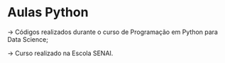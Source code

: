 # Aulas Python

-> Códigos realizados durante o curso de Programação em Python para Data Science;

-> Curso realizado na Escola SENAI.

